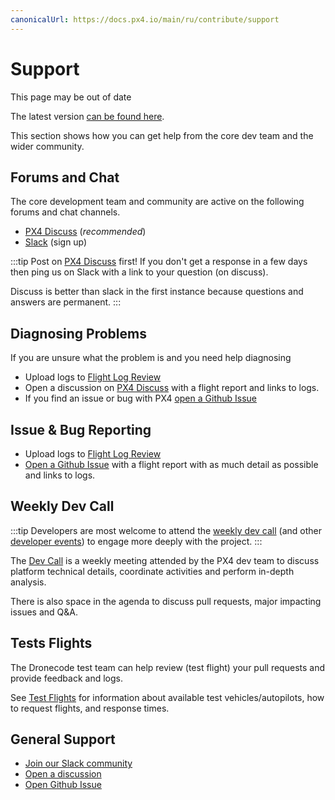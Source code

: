 ```yaml
---
canonicalUrl: https://docs.px4.io/main/ru/contribute/support
---
```


# Support

<div v-if="$themeConfig.px4_version != 'master'">
  <div class="custom-block danger"><p class="custom-block-title">This page may be out of date</p> <p>The latest version <a href="https://docs.px4.io/master/en/contribute/support.html">can be found here</a>.</p>
  </div>
</div>

This section shows how you can get help from the core dev team and the wider community.

<a id="support"></a>

## Forums and Chat

The core development team and community are active on the following forums and chat channels.

* [PX4 Discuss](https://discuss.px4.io//) (*recommended*)
* [Slack](http://slack.px4.io) (sign up)

:::tip
Post on [PX4 Discuss](https://discuss.px4.io//) first! If you don't get a response in a few days then ping us on Slack with a link to your question (on discuss).

Discuss is better than slack in the first instance because questions and answers are permanent.
:::

## Diagnosing Problems

If you are unsure what the problem is and you need help diagnosing

* Upload logs to [Flight Log Review](https://logs.px4.io/)
* Open a discussion on [PX4 Discuss](https://discuss.px4.io//) with a flight report and links to logs.
* If you find an issue or bug with PX4 [open a Github Issue](https://github.com/PX4/Devguide/issues)

## Issue & Bug Reporting

* Upload logs to [Flight Log Review](https://logs.px4.io/)
* [Open a Github Issue](https://github.com/PX4/Devguide/issues) with a flight report with as much detail as possible and links to logs.

<a id="dev_call"></a>

## Weekly Dev Call

:::tip
Developers are most welcome to attend the [weekly dev call](../contribute/dev_call.md) (and other [developer events](../README.md#calendar-events)) to engage more deeply with the project.
:::

The [Dev Call](../contribute/dev_call.md) is a weekly meeting attended by the PX4 dev team to discuss platform technical details, coordinate activities and perform in-depth analysis.

There is also space in the agenda to discuss pull requests, major impacting issues and Q&A.


## Tests Flights

The Dronecode test team can help review (test flight) your pull requests and provide feedback and logs.

See [Test Flights](../test_and_ci/test_flights.md) for information about available test vehicles/autopilots, how to request flights, and response times.


## General Support

* [Join our Slack community](https://slack.px4.io/)
* [Open a discussion](https://discuss.px4.io/)
* [Open Github Issue](https://github.com/PX4/Devguide/issues)
